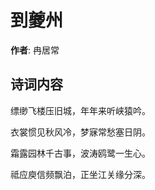 # 到夔州

**作者**: 冉居常

## 诗词内容

缥缈飞楼压旧城，年年来听峡猿吟。

衣裳惯见秋风冷，梦寐常愁塞日阴。

霜露园林千古事，波涛鸥鹭一生心。

祗应庾信频飘泊，正坐江关缘分深。

